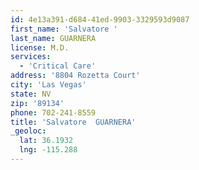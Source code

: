 ```yaml
---
id: 4e13a391-d684-41ed-9903-3329593d9087
first_name: 'Salvatore '
last_name: GUARNERA
license: M.D.
services:
  - 'Critical Care'
address: '8804 Rozetta Court'
city: 'Las Vegas'
state: NV
zip: '89134'
phone: 702-241-8559
title: 'Salvatore  GUARNERA'
_geoloc:
  lat: 36.1932
  lng: -115.288
---
```


